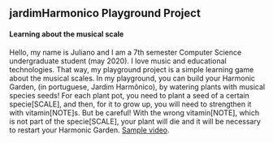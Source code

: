 ## jardimHarmonico Playground Project
#### Learning about the musical scale


Hello, my name is Juliano and I am a 7th semester Computer Science undergraduate student (may 2020). I love music and educational technologies. That way, my playground project is a simple learning game about the musical scales. In my playground, you can build your Harmonic Garden, (in portuguese, Jardim Harmônico), by watering plants with musical species seeds! For each plant pot, you need to plant a seed of a certain specie[SCALE], and then, for it to grow up, you will need to strengthen it with vitamin[NOTE]s. But be careful! With the wrong vitamin[NOTE], which is not part of the specie[SCALE], your plant will die and it will be necessary to restart your Harmonic Garden. 
[Sample video](https://www.dropbox.com/sh/hexrppkwnm9pwhh/AACr60kH_4X4Melu8gQAmeiFa/Envios%20fora%20do%20prazo?dl=0&preview=Juliano+Cezar+Teles+Vaz+-+JardimHarmonico.mov&subfolder_nav_tracking=1).
